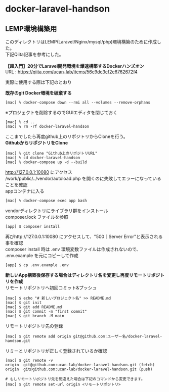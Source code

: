 # docker-laravel-handson

## LEMP環境構築用
このディレクトリはLEMP(Laravel/Nginx/mysql/php)環境構築のために作成した。</br>
下記Qiita記事を参考にした。</br>
</br>
**【超入門】20分でLaravel開発環境を爆速構築するDockerハンズオン**</br>
URL : https://qiita.com/ucan-lab/items/56c9dc3cf2e6762672f4</br>

実際に使用する際は下記のとおり</br>

**既存のgit Docker環境を破棄する**</br>
```
[mac] % docker-compose down --rmi all --volumes --remove-orphans
```
※プロジェクトを削除するのでGUIエディタを閉じておく</br>
```
[mac] % cd ..
[mac] % rm -rf docker-laravel-handson
```
ここまでしたら再度github上のリポジトリからCloneを行う。</br>
**GithubからリポジトリをClone**</br>
```
[mac] % git clone "Github上のリポジトリURL"
[mac] % cd docker-laravel-handson
[mac] % docker-compose up -d --build
```
http://127.0.0.1:10080 にアクセス</br>
/work/public/../vendor/autoload.php を開くのに失敗してエラーになっていることを確認</br>
appコンテナに入る</br>
```
[mac] % docker-compose exec app bash
```
vendorディレクトリにライブラリ群をインストール</br>
composer.lock ファイルを参照</br>
```
[app] $ composer install
```
再びhttp://127.0.0.1:10080 にアクセスして、"500｜Server Error"と表示される事を確認</br>
composer install 時は .env 環境変数ファイルは作成されないので、 .env.example を元にコピーして作成</br>
```
[app] $ cp .env.example .env
```

**新しいApp構築後保存する場合はディレクトリ名を変更し再度リモートリポジトリを作成**</br>
リモートリポジトリへ初回コミット&プッシュ</br>
```
[mac] $ echo "# 新しいプロジェクト名" >> README.md
[mac] $ git init
[mac] $ git add README.md
[mac] $ git commit -m "first commit"
[mac] $ git branch -M main
```
リモートリポジトリ先の登録</br>
```
[mac] $ git remote add origin git@github.com:ユーザー名/docker-laravel-handson.git
```
リミーとリポジトリが正しく登録されているか確認</br>
```
[mac] $ git remote -v
origin  git@github.com:ucan-lab/docker-laravel-handson.git (fetch)
origin  git@github.com:ucan-lab/docker-laravel-handson.git (push)

# もしリモートリポジトリ先を間違えた場合は下記のコマンドから変更できます。
[mac] $ git remote set-url origin <リモートリポジトリ>
```

